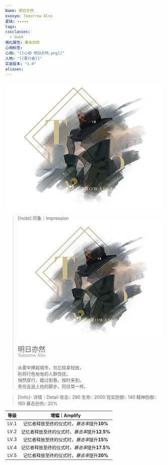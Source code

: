 ```yaml
---
Name: 明日亦然
exonym: Tomorrow Also
星级: ✦✦✦✦✦
tags: 
cssclasses:
  - book
强化属性: 暴击创伤
心相标签: 
心相: "[[心相 明日亦然.png]]"
人物: "[[雾行者]]"
实装版本: "1.0"
aliases: 
---
```

![cover](assets/明日亦然｜Tomorrow%20Also.assets/心相%20明日亦然.png)

> [!note] 印象｜Impression
> ![心相 明日亦然|inlL|300](assets/明日亦然｜Tomorrow%20Also.assets/心相%20明日亦然.png)
> <p style="font-family: '家族宋', sans-serif; font-size: 22px; line-height: 0.75; text-indent: 0;">明日亦然<br><span style="font-family: serif; font-size: 14px; color: #888888;">Tomorrow Also</span></p>
> 
> 从雾中捧起城市，勿忘轻拿轻放，  
> 别将行色匆匆的人群惊扰。  
> 悄然穿行，踏过街巷，按时来到。  
> 责任会追上他的脚步，同往常一样。

> [!info]- 详情｜Detail
> 攻击:: 290
> 生命:: 2000
> 现实防御:: 140
> 精神防御:: 160
> 暴击创伤:: 20%

| 等级 |                 增幅｜Amplify                 |
| :--: | :-------------------------------------------: |
| LV.1 |  记忆者释放至终的仪式时，*暴击率*提升**10%**  |
| LV.2 | 记忆者释放至终的仪式时，*暴击率*提升**12.5%** |
| LV.3 |  记忆者释放至终的仪式时，*暴击率*提升**15%**  |
| LV.4 | 记忆者释放至终的仪式时，*暴击率*提升**17.5%** |
| LV.5 |  记忆者释放至终的仪式时，*暴击率*提升**20%**  |
